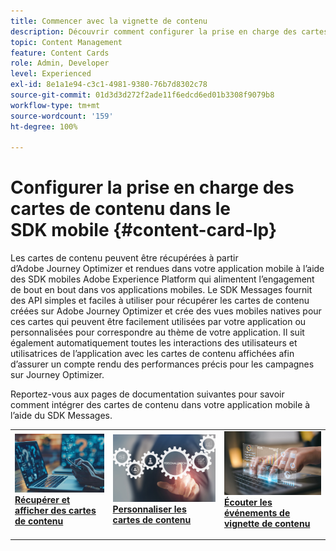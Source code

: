 ```yaml
---
title: Commencer avec la vignette de contenu
description: Découvrir comment configurer la prise en charge des cartes de contenu dans le SDK web.
topic: Content Management
feature: Content Cards
role: Admin, Developer
level: Experienced
exl-id: 8e1a1e94-c3c1-4981-9380-76b7d8302c78
source-git-commit: 01d3d3d272f2ade11f6edcd6ed01b3308f9079b8
workflow-type: tm+mt
source-wordcount: '159'
ht-degree: 100%

---
```


# Configurer la prise en charge des cartes de contenu dans le SDK mobile {#content-card-lp}

Les cartes de contenu peuvent être récupérées à partir d’Adobe Journey Optimizer et rendues dans votre application mobile à l’aide des SDK mobiles Adobe Experience Platform qui alimentent l’engagement de bout en bout dans vos applications mobiles. Le SDK Messages fournit des API simples et faciles à utiliser pour récupérer les cartes de contenu créées sur Adobe Journey Optimizer et crée des vues mobiles natives pour ces cartes qui peuvent être facilement utilisées par votre application ou personnalisées pour correspondre au thème de votre application. Il suit également automatiquement toutes les interactions des utilisateurs et utilisatrices de l’application avec les cartes de contenu affichées afin d’assurer un compte rendu des performances précis pour les campagnes sur Journey Optimizer.

Reportez-vous aux pages de documentation suivantes pour savoir comment intégrer des cartes de contenu dans votre application mobile à l’aide du SDK Messages.


<table style="table-layout:fixed"><tr style="border: 0;">
<td>
<a href="https://developer.adobe.com/client-sdks/edge/adobe-journey-optimizer/content-card-ui/iOS/tutorial/displaying-content-cards/">
<img alt="Récupérer" src="assets/do-not-localize/fetch.jpeg">
</a>
<div><a href="https://developer.adobe.com/client-sdks/edge/adobe-journey-optimizer/content-card-ui/iOS/tutorial/displaying-content-cards/"><strong>Récupérer et afficher des cartes de contenu</strong>
</div>
<p>
</td>
<td>
<a href="https://developer.adobe.com/client-sdks/edge/adobe-journey-optimizer/content-card-ui/iOS/tutorial/customizing-content-card-templates/">
<img alt="Personnaliser" src="assets/do-not-localize/customize.jpeg">
</a>
<div>
<a href="https://developer.adobe.com/client-sdks/edge/adobe-journey-optimizer/content-card-ui/iOS/tutorial/customizing-content-card-templates/"><strong>Personnaliser les cartes de contenu</strong></a>
</div>
<p></td>
<td>
<a href="https://developer.adobe.com/client-sdks/edge/adobe-journey-optimizer/content-card-ui/iOS/tutorial/listening-content-card-events/">
<img alt="Écouter" src="assets/do-not-localize/listen.jpeg">
</a>
<div>
<a href="https://developer.adobe.com/client-sdks/edge/adobe-journey-optimizer/content-card-ui/iOS/tutorial/listening-content-card-events/"><strong>Écouter les événements de vignette de contenu</strong></a>
</div>
<p>
</td>
</tr></table>

